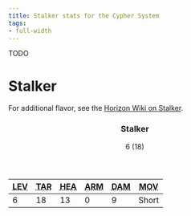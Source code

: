 ```yaml
---
title: Stalker stats for the Cypher System
tags:
- full-width
---
```


TODO

<!-- +template machine stalker cypher-creature -->

<h1>Stalker</h1>
<p class="col-span-all">For additional flavor, see the <a href="https://horizon.fandom.com/wiki/Stalker" rel="external">Horizon Wiki on Stalker</a>.</p>
<div class="cypher-stat-block stat-block col-span-all">
	<article>
		<header class="title">
			<h3><span class="word" markdown="1">
Stalker
</span></h3>
			<aside class="level-and-target">6 (18)</aside>
		</header>
		<section class="stats-tab">
			<table class="stats">
				<thead>
					<tr>
						<th><abbr title="Level">LEV</abbr></th>
						<th><abbr title="Target Number">TAR</abbr></th>
						<th><abbr title="Health">HEA</abbr></th>
						<th><abbr title="Armor">ARM</abbr></th>
						<th><abbr title="Damage">DAM</abbr></th>
						<th><abbr title="Movement">MOV</abbr></th>
					</tr>
				</thead>
				<tbody>
					<tr>
						<td>6</td>
						<td>18</td>
						<td>13</td>
						<td>0</td>
						<td>9</td>
						<td>Short</td>
					</tr>
				</tbody>
			</table>
		</section>
	</article>
</div>

<!-- -template machine stalker cypher-creature -->
